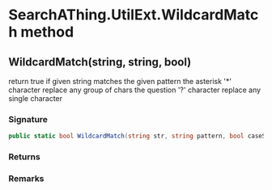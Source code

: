 # SearchAThing.UtilExt.WildcardMatch method
## WildcardMatch(string, string, bool)
return true if given string matches the given pattern
            the asterisk '*' character replace any group of chars
            the question '?' character replace any single character

### Signature
```csharp
public static bool WildcardMatch(string str, string pattern, bool caseSentitive = True)
```
### Returns

### Remarks

